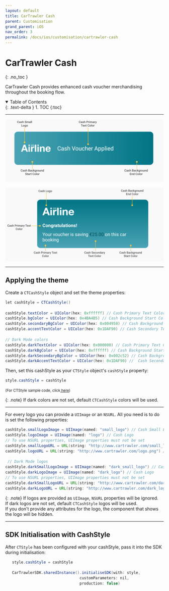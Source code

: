 ```yaml
---
layout: default
title: CarTrawler Cash
parent: Customisation
grand_parent: iOS
nav_order: 3
permalink: /docs/ios/customisation/cartrawler-cash
---
```


# CarTrawler Cash
{: .no_toc }

CarTrawler Cash provides enhanced cash voucher merchandising throughout the booking flow.

<details open markdown="block">
  <summary>
    Table of Contents
  </summary>
  {: .text-delta }
1. TOC
{:toc}
</details>

---

![](/uploads/cash_small_banner.svg)

![](/uploads/cash_big_banner.svg)

---

## Applying the theme

Create a `CTCashStyle` object and set the theme properties:
```java
let cashStyle = CTCashStyle()

cashStyle.textColor = UIColor(hex: 0xffffff) // Cash Primary Text Color
cashStyle.bgColor = UIColor(hex: 0x4BA4B5) // Cash Background Start Color
cashStyle.secondaryBgColor = UIColor(hex: 0x004958) // Cash Background End Color
cashStyle.accentTextColor = UIColor(hex: 0x1DAF90) // Cash Secondary Text Color

// Dark Mode colors
cashStyle.darkTextColor = UIColor(hex: 0x000000) // Cash Primary Text Color
cashStyle.darkBgColor = UIColor(hex: 0xffffff) // Cash Background Start Color
cashStyle.darkSecondaryBgColor = UIColor(hex: 0x002c52) // Cash Background End Color
cashStyle.darkAccentTextColor = UIColor(hex: 0x1DAF90) //  Cash Secondary Text Color
``` 

Then, set this cashStyle as your `CTStyle` object's `cashStyle` property: 


```java
style.cashStyle = cashStyle
``` 
<small>(For CTStyle sample code, click<a href="/docs/ios/customisation/themes#creating-a-ctstyle"> here</a>)</small>


{: .note}
If dark colors are not set, default `CTCashStyle` colors will be used.

--- 

For every logo you can provide a `UIImage` or an `NSURL`. All you need is to
do is set the following properties:

```java
cashStyle.smallLogoImage = UIImage(named: "small_logo") // Cash Small Logo
cashStyle.logoImage = UIImage(named: "logo") // Cash Logo
// To use NSURL properties, UIImage properties must not be set
cashStyle.smallLogoURL = URL(string: "http://www.cartrawler.com/small_logo.png") // Cash Small Logo
cashStyle.logoURL = URL(string: "http://www.cartrawler.com/logo.png") // Cash Logo
 
 // Dark Mode logos
cashStyle.darkSmallLogoImage = UIImage(named: "dark_small_logo") // Cash Small Logo
cashStyle.darkLogoImage = UIImage(named: "dark_logo") // Cash Logo
// To use NSURL properties, UIImage properties must not be set
cashStyle.darkSmallLogoURL = URL(string: "http://www.cartrawler.com/dark_small_logo.png") // Cash Small Logo
cashStyle.darkLogoURL = URL(string: "http://www.cartrawler.com/dark_logo.png") // Cash Logo
```

{: .note}
If logos are provided as `UIImage`, `NSURL` properties will be ignored.<br/>
If dark logos are not set, default `CTCashStyle` logos will be used.<br/>
If you don't provide any attributes for the logo, the component that shows the logo will be hidden. 

---

## SDK Initialisation with CashStyle

After `CTStyle` has been configured with your cashStyle, pass it into the SDK during initialisation:

```java
   style.cashStyle = cashStyle

   CarTrawlerSDK.sharedInstance().initialiseSDK(with: style,
                                 customParameters: nil,
                                 production: false)
```